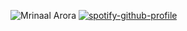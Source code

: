 ![Mrinaal Arora](https://user-images.githubusercontent.com/90490253/182451958-89bc9587-0312-4b16-8a2e-29e4d598a10c.gif)
[![spotify-github-profile](https://spotify-github-profile.vercel.app/api/view?uid=31nr24ptwueq6pagibzbnwmugamm&cover_image=true&theme=compact&show_offline=false&background_color=121212&interchange=true)](https://github.com/kittinan/spotify-github-profile)

